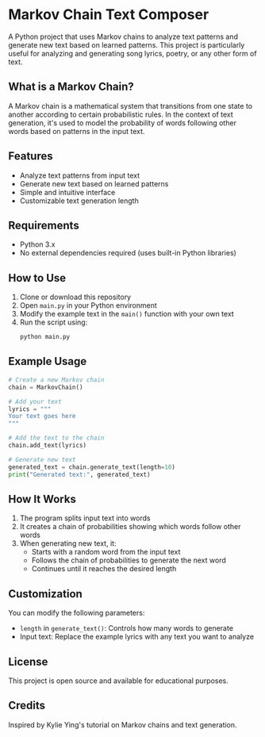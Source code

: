 # Markov Chain Text Composer

A Python project that uses Markov chains to analyze text patterns and generate new text based on learned patterns. This project is particularly useful for analyzing and generating song lyrics, poetry, or any other form of text.

## What is a Markov Chain?

A Markov chain is a mathematical system that transitions from one state to another according to certain probabilistic rules. In the context of text generation, it's used to model the probability of words following other words based on patterns in the input text.

## Features

- Analyze text patterns from input text
- Generate new text based on learned patterns
- Simple and intuitive interface
- Customizable text generation length

## Requirements

- Python 3.x
- No external dependencies required (uses built-in Python libraries)

## How to Use

1. Clone or download this repository
2. Open `main.py` in your Python environment
3. Modify the example text in the `main()` function with your own text
4. Run the script using:
   ```bash
   python main.py
   ```

## Example Usage

```python
# Create a new Markov chain
chain = MarkovChain()

# Add your text
lyrics = """
Your text goes here
"""

# Add the text to the chain
chain.add_text(lyrics)

# Generate new text
generated_text = chain.generate_text(length=10)
print("Generated text:", generated_text)
```

## How It Works

1. The program splits input text into words
2. It creates a chain of probabilities showing which words follow other words
3. When generating new text, it:
   - Starts with a random word from the input text
   - Follows the chain of probabilities to generate the next word
   - Continues until it reaches the desired length

## Customization

You can modify the following parameters:
- `length` in `generate_text()`: Controls how many words to generate
- Input text: Replace the example lyrics with any text you want to analyze

## License

This project is open source and available for educational purposes.

## Credits

Inspired by Kylie Ying's tutorial on Markov chains and text generation. 